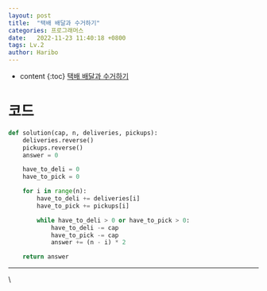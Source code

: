```yaml
---
layout: post
title:  "택배 배달과 수거하기"
categories: 프로그래머스
date:   2022-11-23 11:40:18 +0800
tags: Lv.2
author: Haribo
---
```


* content
{:toc}
[택배 배달과 수거하기](https://school.programmers.co.kr/learn/courses/30/lessons/150369)

# 코드

```python
def solution(cap, n, deliveries, pickups):
    deliveries.reverse()
    pickups.reverse()
    answer = 0

    have_to_deli = 0
    have_to_pick = 0

    for i in range(n):
        have_to_deli += deliveries[i]
        have_to_pick += pickups[i]

        while have_to_deli > 0 or have_to_pick > 0:
            have_to_deli -= cap
            have_to_pick -= cap
            answer += (n - i) * 2

    return answer
```

---







\
